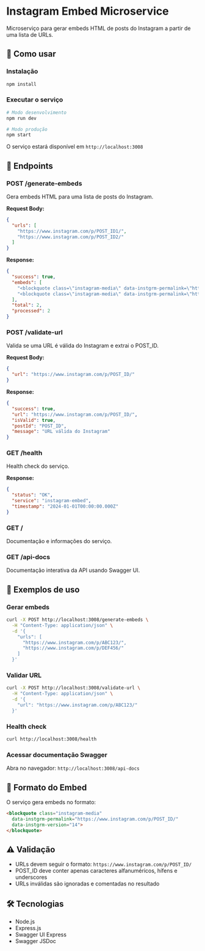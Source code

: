 # Instagram Embed Microservice

Microserviço para gerar embeds HTML de posts do Instagram a partir de uma lista de URLs.

## 🚀 Como usar

### Instalação

```bash
npm install
```

### Executar o serviço

```bash
# Modo desenvolvimento
npm run dev

# Modo produção
npm start
```

O serviço estará disponível em `http://localhost:3008`

## 📡 Endpoints

### POST /generate-embeds

Gera embeds HTML para uma lista de posts do Instagram.

**Request Body:**
```json
{
  "urls": [
    "https://www.instagram.com/p/POST_ID1/",
    "https://www.instagram.com/p/POST_ID2/"
  ]
}
```

**Response:**
```json
{
  "success": true,
  "embeds": [
    "<blockquote class=\"instagram-media\" data-instgrm-permalink=\"https://www.instagram.com/p/POST_ID1/\" data-instgrm-version=\"14\"></blockquote>",
    "<blockquote class=\"instagram-media\" data-instgrm-permalink=\"https://www.instagram.com/p/POST_ID2/\" data-instgrm-version=\"14\"></blockquote>"
  ],
  "total": 2,
  "processed": 2
}
```

### POST /validate-url

Valida se uma URL é válida do Instagram e extrai o POST_ID.

**Request Body:**
```json
{
  "url": "https://www.instagram.com/p/POST_ID/"
}
```

**Response:**
```json
{
  "success": true,
  "url": "https://www.instagram.com/p/POST_ID/",
  "isValid": true,
  "postId": "POST_ID",
  "message": "URL válida do Instagram"
}
```

### GET /health

Health check do serviço.

**Response:**
```json
{
  "status": "OK",
  "service": "instagram-embed",
  "timestamp": "2024-01-01T00:00:00.000Z"
}
```

### GET /

Documentação e informações do serviço.

### GET /api-docs

Documentação interativa da API usando Swagger UI.

## 🔧 Exemplos de uso

### Gerar embeds
```bash
curl -X POST http://localhost:3008/generate-embeds \
  -H "Content-Type: application/json" \
  -d '{
    "urls": [
      "https://www.instagram.com/p/ABC123/",
      "https://www.instagram.com/p/DEF456/"
    ]
  }'
```

### Validar URL
```bash
curl -X POST http://localhost:3008/validate-url \
  -H "Content-Type: application/json" \
  -d '{
    "url": "https://www.instagram.com/p/ABC123/"
  }'
```

### Health check
```bash
curl http://localhost:3008/health
```

### Acessar documentação Swagger
Abra no navegador: `http://localhost:3008/api-docs`

## 📝 Formato do Embed

O serviço gera embeds no formato:

```html
<blockquote class="instagram-media"
  data-instgrm-permalink="https://www.instagram.com/p/POST_ID/"
  data-instgrm-version="14">
</blockquote>
```

## ⚠️ Validação

- URLs devem seguir o formato: `https://www.instagram.com/p/POST_ID/`
- POST_ID deve conter apenas caracteres alfanuméricos, hífens e underscores
- URLs inválidas são ignoradas e comentadas no resultado

## 🛠️ Tecnologias

- Node.js
- Express.js
- Swagger UI Express
- Swagger JSDoc